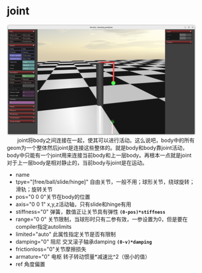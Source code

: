 # joint
![](../asset/joint.png)
&emsp;&emsp;joint将body之间连接在一起，使其可以进行活动。这么说吧，body中的所有geom为一个整体然后joint是连接这些整体的。就是body和body靠joint活动，body中只能有一个joint用来连接当前body和上一层body。再根本一点就是joint对于上一层body是相对静止的，当前body与joint是在运动。
* name
* tpye="[free/ball/slide/hinge]" 自由关节，一般不用；球形关节，绕球旋转；滑轨；旋转关节
* pos="0 0 0"关节在body的位置
* axis="0 0 1" x,y,z活动轴，只有slide和hinge有用
* stiffness="0" 弹簧，数值正让关节具有弹性
**`(0-pos)*stiffness`**
* range="0 0" 关节限制，当球形时只有二参有效，一参设置为0，但是要在compiler指定autolimits
* limited="auto" 此属性指定关节是否有限制
* damping="0" 阻尼 交叉滚子轴承damping
**`(0-v)*damping`**
* frictionloss="0"关节摩擦损失
* armature="0" 电枢 转子转动惯量*减速比^2（很小的值）
* ref 角度偏置